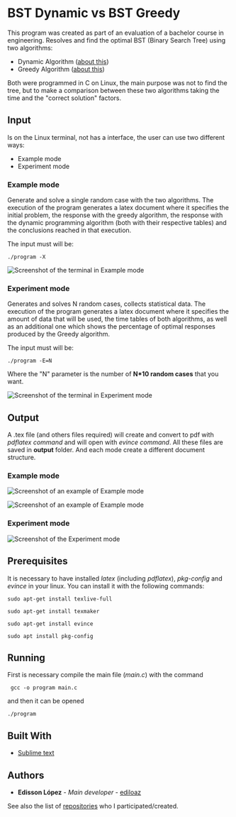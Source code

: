 # BST Dynamic vs BST Greedy

This program was created as part of an evaluation of a bachelor course in engineering. Resolves and find the optimal BST (Binary Search Tree) using two algorithms:
* Dynamic Algorithm ([about this](https://en.wikipedia.org/wiki/Dynamic_algorithm))
* Greedy Algorithm ([about this](https://en.wikipedia.org/wiki/Greedy_algorithm))

Both were programmed in C on Linux, the main purpose was not to find the tree, but to make a comparison between these two algorithms taking the time and the "correct solution" factors.

## Input

Is on the Linux terminal, not has a interface, the user can use two different ways:
* Example mode
* Experiment mode

### Example mode

Generate and solve a single random case with the two algorithms. The execution of the program generates a latex document where it specifies the initial problem, the response with the greedy algorithm, the response with the dynamic programming algorithm (both with their respective tables) and the conclusions reached in that execution.

The input must will be:
```
./program -X
```

![Screenshot of the terminal in Example mode](https://github.com/ediloaz/BST-Dynamic-vs-BST-Greedy/blob/master/settings/input-example.png)



### Experiment mode

Generates and solves N random cases, collects statistical data. The execution of the program generates a latex document where it specifies the amount of data that will be used, the time tables of both algorithms, as well as an additional one which shows the percentage of optimal responses produced by the Greedy algorithm.

The input must will be:
```
./program -E=N
```
Where the "N" parameter is the number of **N\*10 random cases** that you want.


![Screenshot of the terminal in Experiment mode](https://github.com/ediloaz/BST-Dynamic-vs-BST-Greedy/blob/master/settings/input-experiment.png)


## Output

A .tex file (and others files required) will create and convert to pdf with *pdflatex command*  and will open with *evince command*. All these files are saved in **output** folder. And each mode create a different document structure.


### Example mode

![Screenshot of an example of Example mode](https://github.com/ediloaz/BST-Dynamic-vs-BST-Greedy/blob/master/settings/Example-1.jpg)

![Screenshot of an example of Example mode](https://github.com/ediloaz/BST-Dynamic-vs-BST-Greedy/blob/master/settings/Example-2.jpg)



### Experiment mode

![Screenshot of the Experiment mode](https://github.com/ediloaz/BST-Dynamic-vs-BST-Greedy/blob/master/settings/Experiment-1.jpg)




## Prerequisites

It is necessary to have installed *latex* (including *pdflatex*), *pkg-config* and *evince* in your linux. You can install it with the following commands:
```
sudo apt-get install texlive-full
```
```
sudo apt-get install texmaker
```
```
sudo apt-get install evince
```
```
sudo apt install pkg-config
```

## Running

First is necessary compile the main file (*main.c*) with the command
```
 gcc -o program main.c
```

and then it can be opened
```
./program
```

## Built With

* [Sublime text](https://www.sublimetext.com/3)


## Authors

* **Edisson López** - *Main developer* - [ediloaz](https://github.com/ediloaz)

See also the list of [repositories](https://github.com/ediloaz?tab=repositories) who I participated/created.

